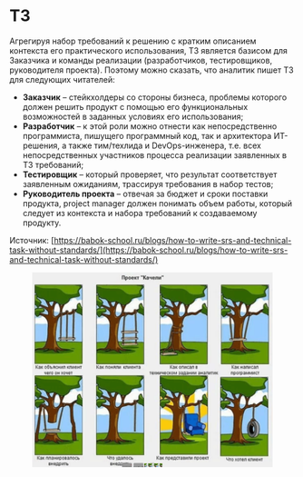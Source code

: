 # ТЗ

Агрегируя набор требований к решению с кратким описанием контекста его практического использования, ТЗ является базисом для Заказчика и команды реализации (разработчиков, тестировщиков, руководителя проекта). Поэтому можно сказать, что аналитик пишет ТЗ для следующих читателей:

* **Заказчик** – стейкхолдеры со стороны бизнеса, проблемы которого должен решить продукт с помощью его функциональных возможностей в заданных условиях его использования;
* **Разработчик** – к этой роли можно отнести как непосредственно программиста, пишущего программный код, так и архитектора ИТ-решения, а также тим/техлида и DevOps-инженера, т.е. всех непосредственных участников процесса реализации заявленных в ТЗ требований;
* **Тестировщик** – который проверяет, что результат соответствует заявленным ожиданиям, трассируя требования в набор тестов;
* **Руководитель проекта** – отвечая за бюджет и сроки поставки продукта, project manager должен понимать объем работы, который следует из контекста и набора требований к создаваемому продукту.

Источник: [https://babok-school.ru/blogs/how-to-write-srs-and-technical-task-without-standards/](https://babok-school.ru/blogs/how-to-write-srs-and-technical-task-without-standards/)

<figure><img src="../../../.gitbook/assets/image.png" alt=""><figcaption></figcaption></figure>

